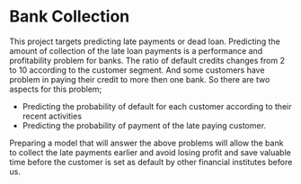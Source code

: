 # Bank Collection
This project targets predicting late payments or dead loan. Predicting the amount of collection of the late loan payments is a performance and profitability problem for banks. The ratio of default credits changes from 2 to 10 according to the customer segment. And some customers have problem in paying their credit to more then one bank. 
So there are two aspects for this problem;
* Predicting the probability of default for each customer according to their recent activities
* Predicting the probability of payment of the late paying customer.


Preparing a model that will answer the above problems will allow the bank to collect the late payments earlier and avoid losing profit and save valuable time before the customer is set as default by other financial institutes before us.
